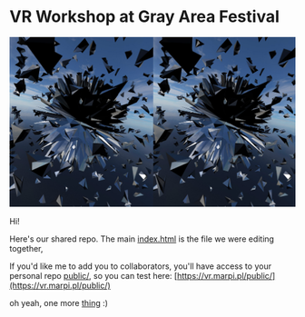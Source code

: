 # VR Workshop at Gray Area Festival

![alt tag](assets/image.jpg)

Hi!

Here's our shared repo.
The main [index.html](index.html) is the file we were editing together,

If you'd like me to add you to collaborators, you'll have access to your personal repo [public/](public/),
so you can test here: [https://vr.marpi.pl/public/](https://vr.marpi.pl/public/)

oh yeah, one more [thing](assets/textures/pano_full.jpg) :)
